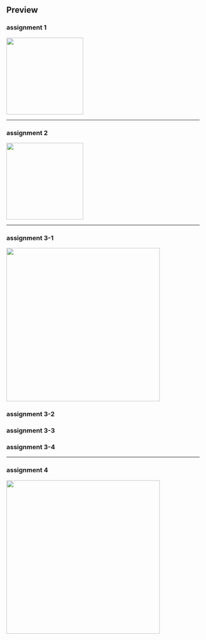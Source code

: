 ## Preview

### assignment 1

<img src="https://github.com/kimhamney/oz-coding/assets/11283993/b00b76eb-759a-4bc9-b7b3-85b57ddd1992" width="200">

---

### assignment 2

<img src="https://github.com/kimhamney/oz-coding/assets/11283993/aecb109e-c1ff-453b-a43f-4aab91587d62" width="200">

---

### assignment 3-1

<img src="https://github.com/kimhamney/oz-coding/assets/11283993/d29c7dcb-76e6-4c84-975a-9749799fde0d" width="400">

### assignment 3-2

### assignment 3-3

### assignment 3-4

---

### assignment 4

<img src="https://github.com/kimhamney/oz-coding/assets/11283993/9c10fcb6-c717-4e77-8503-c19f48ade01f" width="400">
